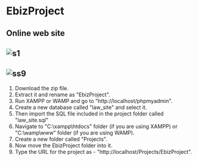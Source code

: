 # EbizProject
Online web site
---
![s1](https://user-images.githubusercontent.com/23145752/34388533-218c3930-eb5a-11e7-8dae-22d507bbfbac.png)
---
![ss9](https://user-images.githubusercontent.com/23145752/34388551-3b72bafe-eb5a-11e7-9c7e-57caf4150b52.png)
---
1. Download the zip file.
2. Extract it and rename as "EbizProject".
3. Run XAMPP or WAMP and go to "http://localhost/phpmyadmin".
4. Create a new database called "law_site" and select it.
5. Then import the SQL file included in the project folder called "law_site.sql"
6. Navigate to "C:\xampp\htdocs" folder (if you are using XAMPP) or "C:\wamp\www" folder (if you are using WAMP).
7. Create a new folder called "Projects".
8. Now move the EbizProject folder into it.
9. Type the URL for the project as - "http://localhost/Projects/EbizProject".
 

